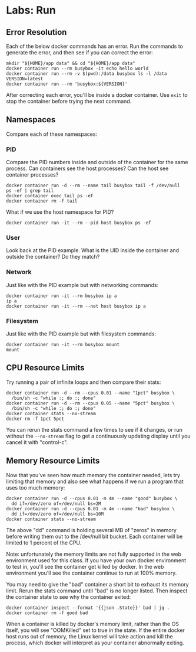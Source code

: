 # Labs: Run

## Error Resolution

Each of the below docker commands has an error. Run the commands to generate
the error, and then see if you can correct the error:

```
mkdir "${HOME}/app data" && cd "${HOME}/app data"
docker container run --rm busybox -it echo hello world
docker container run --rm -v $(pwd):/data busybox ls -l /data
VERSION=latest
docker container run --rm 'busybox:${VERSION}'
```

After correcting each error, you'll be inside a docker container. Use `exit`
to stop the container before trying the next command.

## Namespaces

Compare each of these namespaces:

### PID

Compare the PID numbers inside and outside of the container for the same
process. Can containers see the host processes? Can the host see container
processes?

```
docker container run -d --rm --name tail busybox tail -f /dev/null
ps -ef | grep tail
docker container exec tail ps -ef
docker container rm -f tail
```

What if we use the host namespace for PID?

```
docker container run -it --rm --pid host busybox ps -ef
```

### User

Look back at the PID example. What is the UID inside the container and outside
the container? Do they match?

### Network

Just like with the PID example but with networking commands:

```
docker container run -it --rm busybox ip a
ip a
docker container run -it --rm --net host busybox ip a
```

### Filesystem

Just like with the PID example but with filesystem commands:

```
docker container run -it --rm busybox mount
mount
```

## CPU Resource Limits

Try running a pair of infinite loops and then compare their stats:

```
docker container run -d --rm --cpus 0.01 --name "1pct" busybox \
  /bin/sh -c "while :; do :; done"
docker container run -d --rm --cpus 0.05 --name "5pct" busybox \
  /bin/sh -c "while :; do :; done"
docker container stats --no-stream
docker rm -f 1pct 5pct
```

You can rerun the stats command a few times to see if it changes, or run
without the `--no-stream` flag to get a continuously updating display until
you cancel it with "control-c".

## Memory Resource Limits

Now that you've seen how much memory the container needed, lets try limiting
that memory and also see what happens if we run a program that uses too much
memory:

```
docker container run -d --cpus 0.01 -m 4m --name "good" busybox \
  dd if=/dev/zero of=/dev/null bs=2M
docker container run -d --cpus 0.01 -m 4m --name "bad" busybox \
  dd if=/dev/zero of=/dev/null bs=10M
docker container stats --no-stream
```

The above "dd" command is holding several MB of "zeros" in memory before
writing them out to the /dev/null bit bucket. Each container will be limited to
1 percent of the CPU.

Note: unfortunately the memory limits are not fully supported in the web
environment used for this class. If you have your own docker environment to
test in, you'll see the container get killed by docker. In the web environment
you'll see the container continue to run at 100% memory.

You may need to give the "bad" container a short bit to exhaust its memory
limit. Rerun the stats command until "bad" is no longer listed. Then inspect
the container state to see why the container exited:

```
docker container inspect --format '{{json .State}}' bad | jq .
docker container rm -f good bad
```

When a container is killed by docker's memory limit, rather than the OS itself,
you will see "OOMKilled" set to true in the state. If the entire docker host
runs out of memory, the Linux kernel will take action and kill the process,
which docker will interpret as your container abnormally exiting.



